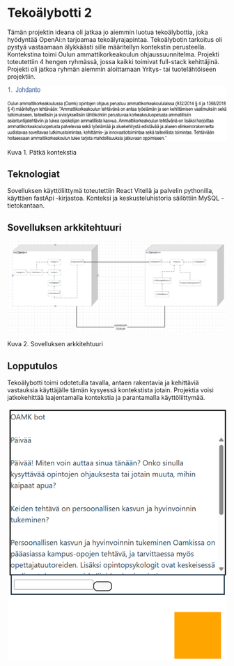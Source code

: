 # Tekoälybotti 2

Tämän projektin ideana oli jatkaa jo aiemmin luotua tekoälybottia, joka hyödyntää OpenAi:n tarjoamaa tekoälyrajapintaa. Tekoälybotin tarkoitus oli pystyä vastaamaan älykkäästi sille määritellyn kontekstin perusteella. Kontekstina toimi Oulun ammattikorkeakoulun ohjaussuunnitelma. Projekti toteutettiin 4 hengen ryhmässä, jossa kaikki toimivat full-stack kehittäjinä. Projekti oli jatkoa ryhmän aiemmin aloittamaan Yritys- tai tuotelähtöiseen projektiin. 

![konteksti](https://github.com/Sakuss/YP2-Chatbot/blob/main/images/konteksti.png)

Kuva 1. Pätkä kontekstia

## Teknologiat

Sovelluksen käyttöliittymä toteutettiin React Vitellä ja palvelin pythonilla, käyttäen fastApi -kirjastoa. Konteksi ja keskusteluhistoria säilöttiin MySQL -tietokantaan.

## Sovelluksen arkkitehtuuri

![arkkitehtuuri](https://github.com/Sakuss/YP2-Chatbot/blob/main/images/arkkitehtuuri.png)

Kuva 2. Sovelluksen arkkitehtuuri

## Lopputulos

Tekoälybotti toimi odotetulla tavalla, antaen rakentavia ja kehittäviä vastauksia käyttäjälle tämän kysyessä kontekstista jotain. Projektia voisi jatkokehittää laajentamalla kontekstia ja parantamalla käyttöliittymää.

![botti](https://github.com/Sakuss/YP2-Chatbot/blob/main/images/botti.png)
